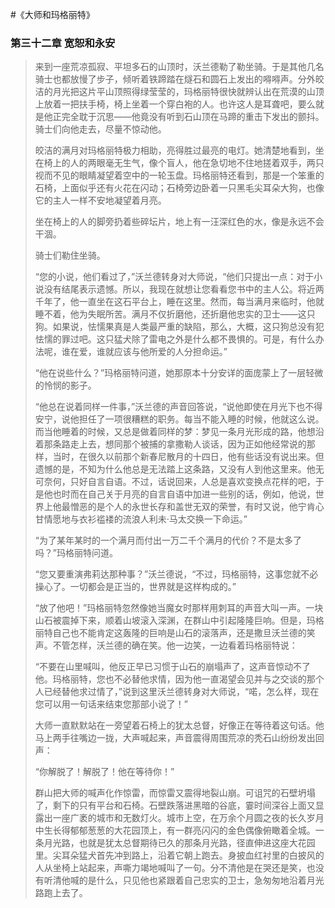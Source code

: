 #《大师和玛格丽特》

### 第三十二章 宽恕和永安


> 来到一座荒凉孤寂、平坦多石的山顶时，沃兰德勒了勒坐骑。于是其他几名骑士也都放慢了步子，倾听着铁蹄踏在燧石和圆石上发出的嘚嘚声。分外皎洁的月光把这片平山顶照得绿莹莹的，玛格丽特很快就辨认出在荒漠的山顶上放着一把扶手椅，椅上坐着一个穿白袍的人。也许这人是耳聋吧，要么就是他正完全耽于沉思——他竟没有听到石山顶在马蹄的重击下发出的颤抖。骑士们向他走去，尽量不惊动他。
> 
> 皎洁的满月对玛格丽特极力相助，亮得胜过最亮的电灯。她清楚地看到，坐在椅上的人的两眼毫无生气，像个盲人，他在急切地不住地搓着双手，两只视而不见的眼睛凝望着空中的一轮玉盘。玛格丽特还看到，那是一个笨重的石椅，上面似乎还有火花在闪动；石椅旁边卧着一只黑毛尖耳朵大狗，也像它的主人一样不安地凝望着月亮。
> 
> 坐在椅上的人的脚旁扔着些碎坛片，地上有一汪深红色的水，像是永远不会干涸。
> 
> 骑士们勒住坐骑。
> 
> “您的小说，他们看过了，”沃兰德转身对大师说，“他们只提出一点：对于小说没有结尾表示遗憾。所以，我现在就想让您看看您书中的主人公。将近两千年了，他一直坐在这石平台上，睡在这里。然而，每当满月来临时，他就睡不着，他为失眠所苦。满月不仅折磨他，还折磨他忠实的卫士——这只狗。如果说，怯懦果真是人类最严重的缺陷，那么，大概，这只狗总没有犯怯懦的罪过吧。这只猛犬除了雷电之外是什么都不畏惧的。可是，有什么办法呢，谁在爱，谁就应该与他所爱的人分担命运。”
> 
> “他在说些什么？”玛格丽特问道，她那原本十分安详的面庞蒙上了一层轻微的怜悯的影子。
> 
> “他总在说着同样一件事，”沃兰德的声音回答说，“说他即使在月光下也不得安宁，说他担任了一项很糟糕的职务。每当不能入睡的时候，他就这么说。而当他睡着的时候，又总是做着同样的梦：梦见一条月光形成的路，他想沿着那条路走上去，想同那个被捕的拿撒勒人谈话，因为正如他经常说的那样，当时，在很久以前那个新春尼散月的十四日，他有些话没有说出来。但遗憾的是，不知为什么他总是无法踏上这条路，又没有人到他这里来。他无可奈何，只好自言自语。不过，话说回来，人总是喜欢变换点花样的吧，于是他也时而在自己关于月亮的自言自语中加进一些别的话，例如，他说，世界上他最憎恶的是个人的永世长存和盖世无双的荣誉，有时又说，他宁肯心甘情愿地与衣衫褴褛的流浪人利未·马太交换一下命运。”
> 
> “为了某年某时的一个满月而付出一万二千个满月的代价？不是太多了吗？”玛格丽特问道。
> 
> “您又要重演弗莉达那种事？”沃兰德说，“不过，玛格丽特，这事您就不必操心了。一切都会是正当的，世界就是这样构成的。”
> 
> “放了他吧！”玛格丽特忽然像她当魔女时那样用刺耳的声音大叫一声。一块山石被震掉下来，顺着山坡滚入深渊，在群山中引起隆隆巨响。但是，玛格丽特自己也不能肯定这轰隆的巨响是山石的滚落声，还是撒旦沃兰德的笑声。不管怎样，沃兰德的确在笑。他一边笑，一边看着玛格丽特说：
> 
> “不要在山里喊叫，他反正早已习惯于山石的崩塌声了，这声音惊动不了他。玛格丽特，您也不必替他求情，因为他一直渴望会见并与之交谈的那个人已经替他求过情了，”说到这里沃兰德转身对大师说，“喏，怎么样，现在您可以用一句话来结束您那部小说了！”
> 
> 大师一直默默站在一旁望着石椅上的犹太总督，好像正在等待着这句话。他马上两手往嘴边一拢，大声喊起来，声音震得周围荒凉的秃石山纷纷发出回声：
> 
> “你解脱了！解脱了！他在等待你！”
> 
> 群山把大师的喊声化作惊雷，而惊雷又震得地裂山崩。可诅咒的石壁坍塌了，剩下的只有平台和石椅。石壁跌落进黑暗的谷底，霎时间深谷上面又显露出一座广袤的城市和无数灯火。城市上空，在万余个月圆之夜的长久岁月中生长得郁郁葱葱的大花园顶上，有一群亮闪闪的金色偶像俯瞰着全城。一条月光路，也就是犹太总督期待已久的那条月光路，径直伸进这座大花园里。尖耳朵猛犬首先冲到路上，沿着它朝上跑去。身披血红衬里的白披风的人从坐椅上站起来，声嘶力竭地喊叫了一句。分不清他是在哭还是笑，也没有听清他喊的是什么，只见他也紧跟着自己忠实的卫士，急匆匆地沿着月光路跑上去了。